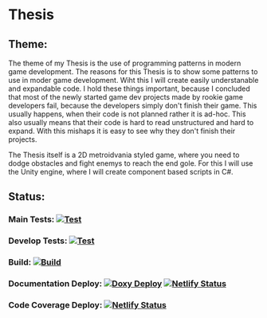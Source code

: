 # Thesis

## Theme:

The theme of my Thesis is the use of programming patterns in modern game development. The reasons for this Thesis is to show some patterns to use in moder game development.
Wiht this I will create easily understanable and expandable code. I hold these things important, because I concluded that most of the newly started game dev projects made by rookie game developers fail, because the developers simply don't finish their game. This usually happens, when their code is not planned rather it is ad-hoc. This also usually means that their code is hard to read unstructured and hard to expand. With this mishaps it is easy to see why they don't finish their projects.

The Thesis itself is a 2D metroidvania styled game, where you need to dodge obstacles and fight enemys to reach the end gole. For this I will use the Unity engine, where I will create component based scripts in C#.

## Status:

### Main Tests:  [![Test](https://github.com/Hajdulord/Szakdolgozat/actions/workflows/test.yml/badge.svg?branch=main)](https://github.com/Hajdulord/Szakdolgozat/actions/workflows/test.yml) 

### Develop Tests: [![Test](https://github.com/Hajdulord/Szakdolgozat/actions/workflows/test.yml/badge.svg?branch=develop)](https://github.com/Hajdulord/Szakdolgozat/actions/workflows/test.yml)

### Build: [![Build](https://github.com/Hajdulord/Szakdolgozat/actions/workflows/build.yml/badge.svg)](https://github.com/Hajdulord/Szakdolgozat/actions/workflows/build.yml)

### Documentation Deploy: [![Doxy Deploy](https://github.com/Hajdulord/Szakdolgozat/actions/workflows/deploy.yml/badge.svg)](https://github.com/Hajdulord/Szakdolgozat/actions/workflows/deploy.yml) [![Netlify Status](https://api.netlify.com/api/v1/badges/cdd8d5ea-2a22-4077-9dfc-7c7394bd0671/deploy-status)](https://app.netlify.com/sites/thesis-docs/deploys)

### Code Coverage Deploy: [![Netlify Status](https://api.netlify.com/api/v1/badges/9713394d-3799-48a7-bcd5-2d1d239eaaf0/deploy-status)](https://app.netlify.com/sites/thesis-codecoverage/deploys)
